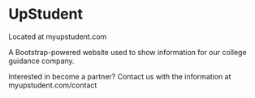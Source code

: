 # UpStudent
Located at myupstudent.com

A Bootstrap-powered website used to show information for our college guidance company.

Interested in become a partner? Contact us with the information at myupstudent.com/contact
